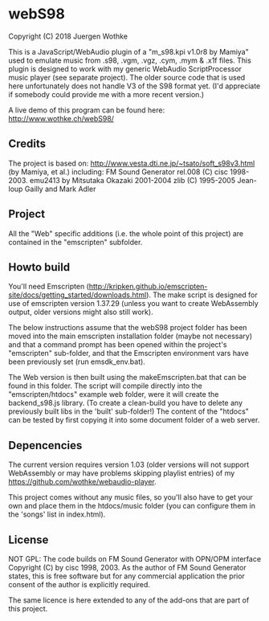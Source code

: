 # webS98

Copyright (C) 2018 Juergen Wothke

This is a JavaScript/WebAudio plugin of a "m_s98.kpi v1.0r8 by Mamiya" used to emulate music from .s98, .vgm, 
.vgz, .cym, .mym & .x1f files. This plugin is designed to work with my generic WebAudio ScriptProcessor music 
player (see separate project). The older source code that is used here unfortunately does not handle V3 of the
S98 format yet. (I'd appreciate if somebody could provide me with a more recent version.)

A live demo of this program can be found here: http://www.wothke.ch/webS98/


## Credits
The project is based on: http://www.vesta.dti.ne.jp/~tsato/soft_s98v3.html (by Mamiya, et al.) including:
FM Sound Generator rel.008 (C) cisc 1998-2003. 
emu2413 by Mitsutaka Okazaki 2001-2004
zlib (C) 1995-2005 Jean-loup Gailly and Mark Adler

## Project

All the "Web" specific additions (i.e. the whole point of this project) are contained in the 
"emscripten" subfolder. 


## Howto build

You'll need Emscripten (http://kripken.github.io/emscripten-site/docs/getting_started/downloads.html). The make script 
is designed for use of emscripten version 1.37.29 (unless you want to create WebAssembly output, older versions might 
also still work).

The below instructions assume that the webS98 project folder has been moved into the main emscripten 
installation folder (maybe not necessary) and that a command prompt has been opened within the 
project's "emscripten" sub-folder, and that the Emscripten environment vars have been previously 
set (run emsdk_env.bat).

The Web version is then built using the makeEmscripten.bat that can be found in this folder. The 
script will compile directly into the "emscripten/htdocs" example web folder, were it will create 
the backend_s98.js library. (To create a clean-build you have to delete any previously built libs in the 
'built' sub-folder!) The content of the "htdocs" can be tested by first copying it into some 
document folder of a web server. 


## Depencencies

The current version requires version 1.03 (older versions will not
support WebAssembly or may have problems skipping playlist entries) 
of my https://github.com/wothke/webaudio-player.

This project comes without any music files, so you'll also have to get your own and place them
in the htdocs/music folder (you can configure them in the 'songs' list in index.html).


## License

NOT GPL: The code builds on FM Sound Generator with OPN/OPM interface Copyright (C) by cisc 1998, 2003.
As the author of FM Sound Generator states, this is free software but for any commercial application
the prior consent of the author is explicitly required. 

The same licence is here extended to any of the add-ons that are part of this project.


